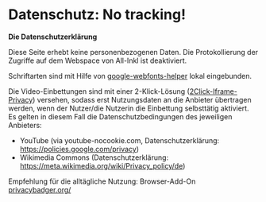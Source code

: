 # Datenschutz: No tracking!

**Die Datenschutzerklärung**

Diese Seite erhebt keine personenbezogenen Daten. Die Protokollierung der Zugriffe auf dem Webspace von All-Inkl ist deaktiviert.

Schriftarten sind mit Hilfe von [google-webfonts-helper](https://google-webfonts-helper.herokuapp.com/fonts/signika?subsets=latin) lokal eingebunden.

Die Video-Einbettungen sind mit einer 2-Klick-Lösung ([2Click-Iframe-Privacy](https://github.com/01-Scripts/2Click-Iframe-Privacy)) versehen, sodass erst Nutzungsdaten an die Anbieter übertragen werden, wenn der Nutzer/die Nutzerin die Einbettung selbsttätig aktiviert. Es gelten in diesem Fall die Datenschutzbedingungen des jeweiligen Anbieters:

- YouTube (via youtube-nocookie.com, Datenschutzerklärung: https://policies.google.com/privacy)
- Wikimedia Commons (Datenschutzerklärung: https://meta.wikimedia.org/wiki/Privacy_policy/de)

Empfehlung für die alltägliche Nutzung:
Browser-Add-On [privacybadger.org/](https://privacybadger.org/)
